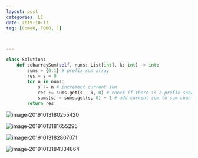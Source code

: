 ```yaml
---
layout: post
categories: LC
date: 2019-10-13
tag: [ComeO, TODO, F] 



---
```




```python
class Solution:
    def subarraySum(self, nums: List[int], k: int) -> int:
        sums = {0:1} # prefix sum array
        res = s = 0
        for n in nums:
            s += n # increment current sum
            res += sums.get(s - k, 0) # check if there is a prefix subarray we can take out to reach k
            sums[s] = sums.get(s, 0) + 1 # add current sum to sum count
        return res
```



![image-20191013180255420](https://tva1.sinaimg.cn/large/006y8mN6ly1g7wqpggtp7j30sk0p6aj8.jpg)

![image-20191013181655295](https://tva1.sinaimg.cn/large/006y8mN6ly1g7wqpezqocj30s80pa12w.jpg)

![image-20191013182807071](https://tva1.sinaimg.cn/large/006y8mN6ly1g7wr10p1g3j30ye0r2h1t.jpg)

![image-20191013184334864](https://tva1.sinaimg.cn/large/006y8mN6ly1g7wrh387aej30xy0q8dt9.jpg)
